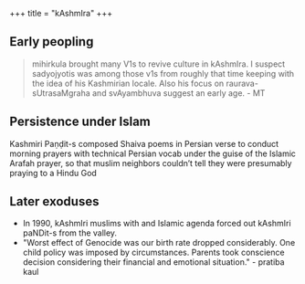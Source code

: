 +++
title = "kAshmIra"
+++

## Early peopling
> mihirkula brought many V1s to revive culture in kAshmIra. I suspect sadyojyotis was among those v1s from roughly that time keeping with the idea of his Kashmirian locale. Also his focus on raurava-sUtrasaMgraha and svAyambhuva suggest an early age. - MT

## Persistence under Islam
Kashmiri Paṇḍit-s composed Shaiva poems in Persian verse to conduct morning prayers with technical Persian vocab under the guise of the Islamic Arafah prayer, so that muslim neighbors couldn’t tell they were presumably praying to a Hindu God

## Later exoduses
- In 1990, kAshmIri muslims with and Islamic agenda forced out kAshmIri paNDit-s from the valley.
- "Worst effect of Genocide was our birth  rate dropped considerably. One child policy was imposed by circumstances. Parents took conscience decision considering their financial and emotional situation." - pratiba kaul